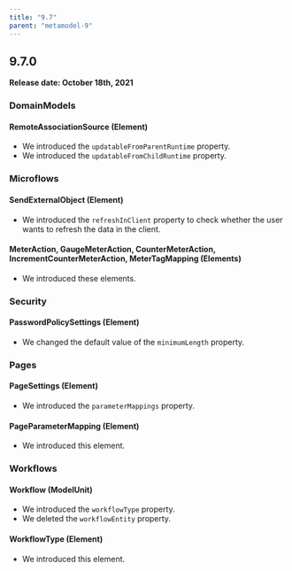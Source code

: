 ```yaml
---
title: "9.7"
parent: "metamodel-9"
---
```


## 9.7.0

**Release date: October 18th, 2021**

### DomainModels

#### RemoteAssociationSource (Element)

* We introduced the `updatableFromParentRuntime` property. 
* We introduced the `updatableFromChildRuntime` property. 

### Microflows

#### SendExternalObject (Element)

* We introduced the `refreshInClient` property to check whether the user wants to refresh the data in the client.

#### MeterAction, GaugeMeterAction, CounterMeterAction, IncrementCounterMeterAction, MeterTagMapping (Elements)

* We introduced these elements.

### Security

#### PasswordPolicySettings (Element)

* We changed the default value of the `minimumLength` property.

### Pages

#### PageSettings (Element)

* We introduced the `parameterMappings` property. 

#### PageParameterMapping (Element)

* We introduced this element. 

### Workflows

#### Workflow (ModelUnit)

* We introduced the `workflowType` property. 
* We deleted the `workflowEntity` property. 

#### WorkflowType (Element)

* We introduced this element. 
